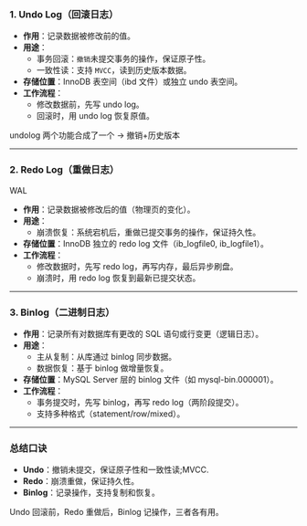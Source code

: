 ### 1. Undo Log（回滚日志）

- **作用**：记录数据被修改前的值。
- **用途**：
  - 事务回滚：`撤销`未提交事务的操作，保证原子性。
  - 一致性读：支持 `MVCC`，读到历史版本数据。
- **存储位置**：InnoDB 表空间（ibd 文件）或独立 undo 表空间。
- **工作流程**：
  - 修改数据前，先写 undo log。
  - 回滚时，用 undo log 恢复原值。

undolog 两个功能合成了一个 -> 撤销+历史版本

---

### 2. Redo Log（重做日志）

WAL

- **作用**：记录数据被修改后的值（物理页的变化）。
- **用途**：
  - 崩溃恢复：系统宕机后，重做已提交事务的操作，保证持久性。
- **存储位置**：InnoDB 独立的 redo log 文件（ib_logfile0, ib_logfile1）。
- **工作流程**：
  - 修改数据时，先写 redo log，再写内存，最后异步刷盘。
  - 崩溃时，用 redo log 恢复到最新已提交状态。

---

### 3. Binlog（二进制日志）

- **作用**：记录所有对数据库有更改的 SQL 语句或行变更（逻辑日志）。
- **用途**：
  - 主从复制：从库通过 binlog 同步数据。
  - 数据恢复：基于 binlog 做增量恢复。
- **存储位置**：MySQL Server 层的 binlog 文件（如 mysql-bin.000001）。
- **工作流程**：
  - 事务提交时，先写 binlog，再写 redo log（两阶段提交）。
  - 支持多种格式（statement/row/mixed）。

---

### 总结口诀

- **Undo**：撤销未提交，保证原子性和一致性读;MVCC.
- **Redo**：崩溃重做，保证持久性。
- **Binlog**：记录操作，支持复制和恢复。

Undo 回滚前，Redo 重做后，Binlog 记操作，三者各有用。
